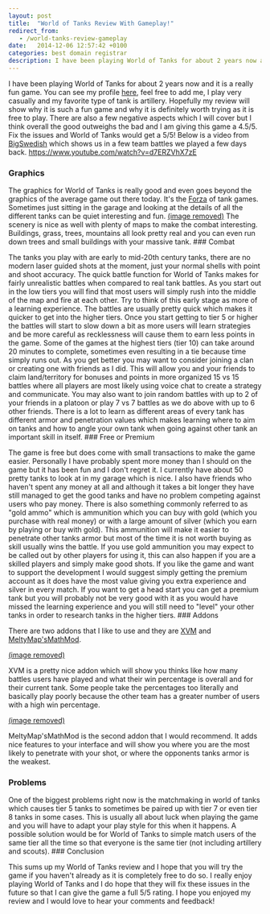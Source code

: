 ```yaml
---
layout: post
title:  "World of Tanks Review With Gameplay!"
redirect_from:
   - /world-tanks-review-gameplay
date:   2014-12-06 12:57:42 +0100
categories: best domain registrar
description: I have been playing World of Tanks for about 2 years now and it is a really fun game. You can see my profile...
---
```


I have been playing World of Tanks for about 2 years now and it is a really fun game. You can see my profile [here](http://worldoftanks.eu/community/accounts/510076181-uberbrainchild/ "Uberbrainchild on World of Tanks"), feel free to add me, I play very casually and my favorite type of tank is artillery. Hopefully my review will show why it is such a fun game and why it is definitely worth trying as it is free to play. There are also a few negative aspects which I will cover but I think overall the good outweighs the bad and I am giving this game a 4.5/5. Fix the issues and World of Tanks would get a 5/5! Below is a video from [BigSwedish](https://www.youtube.com/user/hugeswedish "BigSwedish on YouTube") which shows us in a few team battles we played a few days back. https://www.youtube.com/watch?v=d7ERZVhX7zE

### Graphics

 The graphics for World of Tanks is really good and even goes beyond the graphics of the average game out there today. It's the [Forza](http://en.wikipedia.org/wiki/Forza_Motorsport_4 "Forza 4") of tank games. Sometimes just sitting in the garage and looking at the details of all the different tanks can be quiet interesting and fun. [(image removed)](http://markustenghamn.com/wp-content/uploads/2014/12/improved_graphics.jpg) The scenery is nice as well with plenty of maps to make the combat interesting. Buildings, grass, trees, mountains all look pretty real and you can even run down trees and small buildings with your massive tank. ### Combat

 The tanks you play with are early to mid-20th century tanks, there are no modern laser guided shots at the moment, just your normal shells with point and shoot accuracy. The quick battle function for World of Tanks makes for fairly unrealistic battles when compared to real tank battles. As you start out in the low tiers you will find that most users will simply rush into the middle of the map and fire at each other. Try to think of this early stage as more of a learning experience. The battles are usually pretty quick which makes it quicker to get into the higher tiers. Once you start getting to tier 5 or higher the battles will start to slow down a bit as more users will learn strategies and be more careful as recklessness will cause them to earn less points in the game. Some of the games at the highest tiers (tier 10) can take around 20 minutes to complete, sometimes even resulting in a tie because time simply runs out. As you get better you may want to consider joining a clan or creating one with friends as I did. This will allow you and your friends to claim land/territory for bonuses and points in more organized 15 vs 15 battles where all players are most likely using voice chat to create a strategy and communicate. You may also want to join random battles with up to 2 of your friends in a platoon or play 7 vs 7 battles as we do above with up to 6 other friends. There is a lot to learn as different areas of every tank has different armor and penetration values which makes learning where to aim on tanks and how to angle your own tank when going against other tank an important skill in itself. ### Free or Premium

 The game is free but does come with small transactions to make the game easier. Personally I have probably spent more money than I should on the game but it has been fun and I don't regret it. I currently have about 50 pretty tanks to look at in my garage which is nice. I also have friends who haven't spent any money at all and although it takes a bit longer they have still managed to get the good tanks and have no problem competing against users who pay money. There is also something commonly referred to as "gold ammo" which is ammunition which you can buy with gold (which you purchase with real money) or with a large amount of silver (which you earn by playing or buy with gold). This ammunition will make it easier to penetrate other tanks armor but most of the time it is not worth buying as skill usually wins the battle. If you use gold ammunition you may expect to be called out by other players for using it, this can also happen if you are a skilled players and simply make good shots. If you like the game and want to support the development I would suggest simply getting the premium account as it does have the most value giving you extra experience and silver in every match. If you want to get a head start you can get a premium tank but you will probably not be very good with it as you would have missed the learning experience and you will still need to "level" your other tanks in order to research tanks in the higher tiers. ### Addons

There are two addons that I like to use and they are [XVM](http://www.modxvm.com/en/ "XVM") and [MeltyMap'sMathMod](http://www.curse.com/wot-mods/worldoftanks/meltymapsmathmod "MeltyMap'sMathMod").

[(image removed)](http://markustenghamn.com/wp-content/uploads/2014/12/xvm_loading_and_playerspanel.jpg)

XVM is a pretty nice addon which will show you thinks like how many battles users have played and what their win percentage is overall and for their current tank. Some people take the percentages too literally and basically play poorly because the other team has a greater number of users with a high win percentage.

[(image removed)](http://markustenghamn.com/wp-content/uploads/2014/12/0685b1de7b8022d7601532d05c059a50.jpg)

MeltyMap'sMathMod is the second addon that I would recommend. It adds nice features to your interface and will show you where you are the most likely to penetrate with your shot, or where the opponents tanks armor is the weakest.

### Problems

 One of the biggest problems right now is the matchmaking in world of tanks which causes tier 5 tanks to sometimes be paired up with tier 7 or even tier 8 tanks in some cases. This is usually all about luck when playing the game and you will have to adapt your play style for this when it happens. A possible solution would be for World of Tanks to simple match users of the same tier all the time so that everyone is the same tier (not including artillery and scouts). ### Conclusion

 This sums up my World of Tanks review and I hope that you will try the game if you haven't already as it is completely free to do so. I really enjoy playing World of Tanks and I do hope that they will fix these issues in the future so that I can give the game a full 5/5 rating. I hope you enjoyed my review and I would love to hear your comments and feedback!